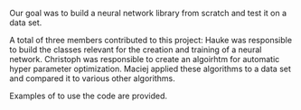 Our goal was to build a neural network library from scratch and test it on a data set.

A total of three members contributed to this project: Hauke  was responsible to build the classes relevant for the creation and training of a neural network.
Christoph was responsible to create an algoirhtm for automatic hyper parameter optimization.
Maciej applied these algorithms to a data set and compared it to various other algorithms.

Examples of to use the code are provided.
